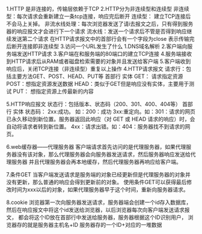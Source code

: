 1.HTTP 是非连接的，传输层依赖于TCP
2.HTTP分为非连续型和连续型
	非连续型：每次请求会重新建立一条tcp连接，响应完后断开
	连续型：  建立TCP连接后不会马上关掉。
		非流水线处理：每次浏览器发送了请i去报文之后，只有得到服务器的响应报文才会进行下一个请求
		流水线：发送一个请求后不管是否得到响应继续发送第二个请求
在HTTP请求报文中的首部行会有一个字段为close 表示传输完后断开连接即非连续型
3.访问一个URL发生了什么
	1.DNS域名解析
	2.客户端向服务端发送HTTP请求 
	3.客户端在和服务端的80端口的建立TCP连接
	4.服务端接收到HTTP请求后从RAM或者磁盘检索需要的对象并且发送给客户端
	5.客户端收到响应后，关闭TCP连接（非连续型）重复以上操作
4.HTTP请求报文
请求行：包括主要方法GET、POST、HEAD、PUT等
首部行
实体
GET： 请求指定资源
POST：想指定资源发送数据
HEAD：类似于GET但是响应没有实体，主要用于测试
PUT： 想指定资源上传最新的内容

5.HTTP响应报文
状态行：包括版本、状态码（200、301、400、404等）
首部行
实体
状态码：
2xx:成功。  如：200：成功
3xx:重定向。如：301：请求的网页已永久移动到新位置。服务器返回此响应（对 GET 或 HEAD 请求的响应）时，会自动将请求者转到新位置。
4xx：请求出错。如：404：服务器找不到请求的网页。 

6.web缓存器——代理服务器
客户端请求首先访问的是代理服务器，如果代理服务器没有该对象，那么代理服务器会向服务器发送请求，然后服务器响应发送给代理服务器
并且代理服务器会再本地缓存，然后代理服务器再响应给客户端。

7.条件GET
当客户端发送请求是服务端的对象已经更新但是代理服务器的对象并没有更新，那么普通的响应会得到更新前的对象。
使用条件GET可以获得最后修改时间为xxx以后的对象，如果代理服务器早于这个时间，重新向服务器请求。

8.cookie
浏览器第一次向服务器发送请求，服务器端会创建一个id存入数据库，然后在响应报文中将这个id发送给浏览器，以后浏览器每次向客户端发送请求报文，
都会将这个ID放在首部行中发送给服务器，服务器根据这个ID识别用户，
浏览器存的就是服务器主机名+ID
服务器存的一个ID+对应的一堆数据









